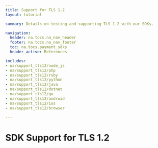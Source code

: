 ```yaml
---
title: Support for TLS 1.2
layout: tutorial

summary: Details on testing and supporting TLS 1.2 with our SDKs.

navigation:
  header: na.tocs.na_nav_header
  footer: na.tocs.na_nav_footer
  toc: na.tocs.payment_sdks
  header_active: References

includes:
- na/support_tls12/node_js
- na/support_tls12/php
- na/support_tls12/ruby
- na/support_tls12/python
- na/support_tls12/java
- na/support_tls12/dotnet
- na/support_tls12/go
- na/support_tls12/android
- na/support_tls12/ios
- na/support_tls12/browser

---
```


# SDK Support for TLS 1.2
